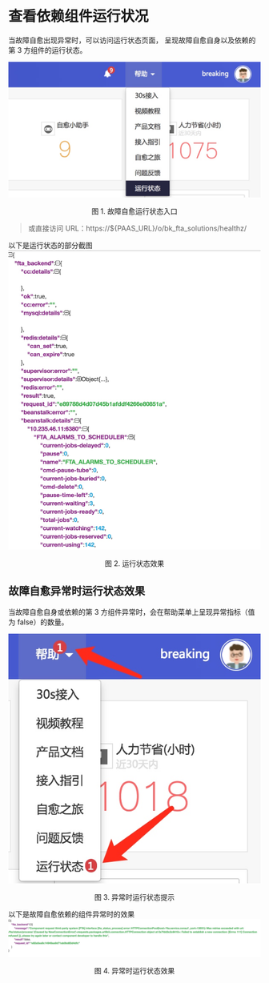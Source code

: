# 查看依赖组件运行状况

当故障自愈出现异常时，可以访问运行状态页面， 呈现故障自愈自身以及依赖的第 3 方组件的运行状态。

![-w554](media/15368425772394.jpg)
<center>图 1. 故障自愈运行状态入口</center>

> 或直接访问 URL：https://${PAAS_URL}/o/bk_fta_solutions/healthz/

以下是运行状态的部分截图
![-w609](media/15368426191818.jpg)
<center>图 2. 运行状态效果</center>

## 故障自愈异常时运行状态效果

当故障自愈自身或依赖的第 3 方组件异常时，会在帮助菜单上呈现异常指标（值为 false）的数量。

![-w299](media/15368426899865.jpg)
<center>图 3. 异常时运行状态提示</center>

以下是故障自愈依赖的组件异常时的效果
![](media/15368427171733.jpg)
<center>图 4. 异常时运行状态效果</center>
